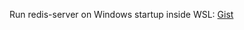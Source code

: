 Run redis-server on Windows startup inside WSL: [Gist](https://gist.github.com/cromat/a065136db5bdc40f21dc139567ad0340)